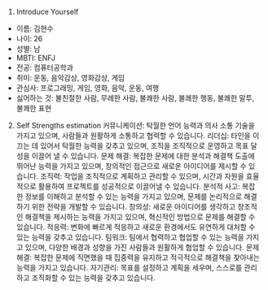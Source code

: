 
1. Introduce Yourself

- 이름: 김현수
- 나이: 26
- 성별: 남
- MBTI: ENFJ
- 전공: 컴퓨터공학과
- 취미: 운동, 음악감상, 영화감상, 게임
- 관심사: 프로그래밍, 게임, 영화, 음악, 운동, 여행
- 싫어하는 것: 불친절한 사람, 무례한 사람, 불쾌한 사람, 불쾌한 행동, 불쾌한 말투, 불쾌한 표현

2. Self Strengths estimation
커뮤니케이션: 탁월한 언어 능력과 의사 소통 기술을 가지고 있으며, 사람들과 원활하게 소통하고 협력할 수 있습니다.
리더십: 타인을 이끄는 데 있어서 탁월한 능력을 갖추고 있으며, 조직을 조직적으로 운영하고 목표 달성을 이끌어 낼 수 있습니다.
문제 해결: 복잡한 문제에 대한 분석과 해결책 도출에 뛰어난 능력을 가지고 있으며, 창의적인 접근으로 새로운 아이디어를 제시할 수 있습니다.
조직력: 작업을 조직적으로 계획하고 관리할 수 있으며, 시간과 자원을 효율적으로 활용하여 프로젝트를 성공적으로 이끌어낼 수 있습니다.
분석적 사고: 복잡한 정보를 이해하고 분석할 수 있는 능력을 가지고 있으며, 문제를 논리적으로 해결하기 위한 전략을 개발할 수 있습니다.
창의성: 새로운 아이디어를 생각하고 창조적인 해결책을 제시하는 능력을 가지고 있으며, 혁신적인 방법으로 문제를 해결할 수 있습니다.
적응력: 변화에 빠르게 적응하고 새로운 환경에서도 유연하게 대처할 수 있는 능력을 갖추고 있습니다.
팀워크: 팀에서 협력하고 협업할 수 있는 능력을 가지고 있으며, 다양한 배경과 성향을 가진 사람들과 원활하게 협업할 수 있습니다.
문제 해결: 복잡한 문제에 직면했을 때 집중력을 유지하고 적극적으로 해결책을 찾아내는 능력을 가지고 있습니다.
자기관리: 목표를 설정하고 계획을 세우며, 스스로를 관리하고 조직화할 수 있는 능력을 갖추고 있습니다.
